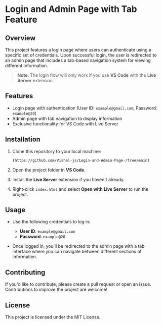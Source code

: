 # Login and Admin Page with Tab Feature

## Overview

This project features a login page where users can authenticate using a specific set of credentials. Upon successful login, the user is redirected to an admin page that includes a tab-based navigation system for viewing different information. 

> **Note**: The login flow will only work if you use **VS Code** with the **Live Server** extension.

## Features

- Login page with authentication (User ID: `example@gmail.com`, Password: `example@20`)
- Admin page with tab navigation to display information
- Exclusive functionality for VS Code with Live Server

## Installation

1. Clone this repository to your local machine:

    ```bash
    (https://github.com/Vishal-js/Login-and-Admin-Page-/tree/main)
    ```

2. Open the project folder in **VS Code**.

3. Install the **Live Server** extension if you haven't already.

4. Right-click `index.html` and select **Open with Live Server** to run the project.

## Usage

- Use the following credentials to log in:
  - **User ID**: `example@gmail.com`
  - **Password**: `example@20`
  
- Once logged in, you'll be redirected to the admin page with a tab interface where you can navigate between different sections of information.

## Contributing

If you'd like to contribute, please create a pull request or open an issue. Contributions to improve the project are welcome!

## License

This project is licensed under the MIT License.

